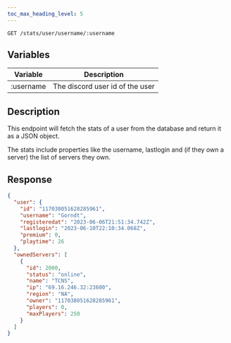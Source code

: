 ```yaml
---
toc_max_heading_level: 5
---
```


```
GET /stats/user/username/:username
```

## Variables

| Variable | Description                     |
| -------- | ------------------------------- |
| :username| The discord user id of the user |

## Description

This endpoint will fetch the stats of a user from the database and return it as a JSON object.

The stats include properties like the username, lastlogin and (if they own a server) the list of servers they own.

## Response

```json
{
  "user": {
    "id": "117038051628285961",
    "username": "Gorndt",
    "registeredat": "2023-06-06T21:51:34.742Z",
    "lastlogin": "2023-06-10T22:10:34.068Z",
    "premium": 0,
    "playtime": 26
  },
  "ownedServers": [
    {
      "id": 2000,
      "status": "online",
      "name": "TCNS",
      "ip": "69.16.246.32:23600",
      "region": "NA",
      "owner": "117038051628285961",
      "players": 0,
      "maxPlayers": 250
    }
  ]
}       
```
